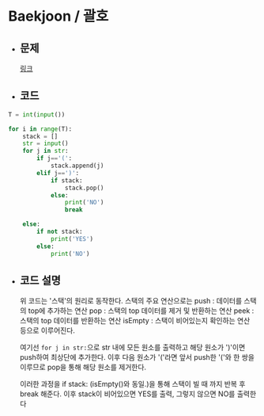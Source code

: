 # Baekjoon / 괄호

- ## 문제

  [링크](https://www.acmicpc.net/problem/9012)

- ## 코드

```Python
T = int(input())

for i in range(T):
    stack = []
    str = input()
    for j in str:
        if j=='(':
            stack.append(j)
        elif j==')':
            if stack:
                stack.pop()
            else:
                print('NO')
                break

    else:
        if not stack:
            print('YES')
        else:
            print('NO')
```

- ## 코드 설명

    위 코드는 '스택'의 원리로 동작한다.
    스택의 주요 연산으로는
    push : 데이터를 스택의 top에 추가하는 연산
    pop : 스택의 top 데이터를 제거 및 반환하는 연산
    peek : 스택의 top 데이터를 반환하는 연산
    isEmpty : 스택이 비어있는지 확인하는 연산
    등으로 이루어진다.

    여기선 `for j in str:`으로
    str 내에 모든 원소를 출력하고
    해당 원소가 ')'이면 push하여 최상단에 추가한다.
    이후 다음 원소가 '('라면 앞서 push한 '('와 한 쌍을 이루므로
    pop을 통해 해당 원소를 제거한다.

    이러한 과정을 if stack: (isEmpty()와 동일.)을 통해
    스택이 빌 때 까지 반복 후 break 해준다.
    이후 stack이 비어있으면 YES를 출력,
    그렇지 않으면 NO를 출력한다
    

    
